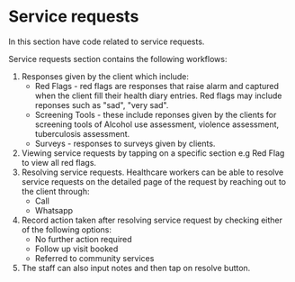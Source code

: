 # Service requests

In this section have code related to service requests.

Service requests section contains the following workflows:

1. Responses given by the client which include:
   - Red Flags - red flags are responses that raise alarm and captured when the client fill their health diary entries. Red flags may include reponses such as "sad", "very sad".
   - Screening Tools - these include reponses given by the clients for screening tools of Alcohol use assessment, violence assessment, tuberculosis assessment.
   - Surveys - responses to surveys given by clients.
2. Viewing service requests by tapping on a specific section e.g Red Flag to view all red flags.
3. Resolving service requests. Healthcare workers can be able to resolve service requests on the detailed page of the request by reaching out to the client through:
   - Call
   - Whatsapp
4. Record action taken after resolving service request by checking either of the following options:
   - No further action required
   - Follow up visit booked
   - Referred to community services
5. The staff can also input notes and then tap on resolve button.
